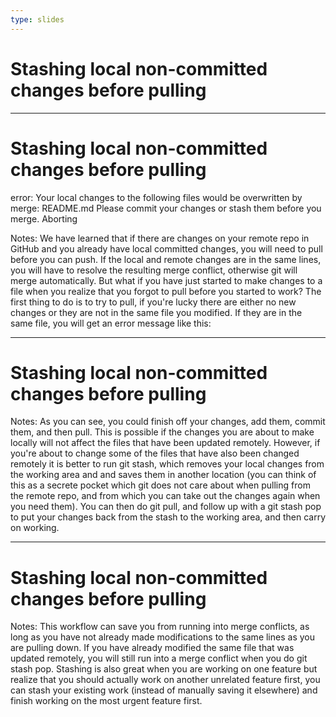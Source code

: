```yaml
---
type: slides
---
```

# Stashing local non-committed changes before pulling


---

# Stashing local non-committed changes before pulling

error: Your local changes to the following files would be overwritten by merge:
        README.md
Please commit your changes or stash them before you merge.
Aborting


Notes: We have learned that if there are changes on your remote repo in GitHub and you already have local committed changes, you will need to pull before you can push. If the local and remote changes are in the same lines, you will have to resolve the resulting merge conflict, otherwise git will merge automatically. But what if you have just started to make changes to a file when you realize that you forgot to pull before you started to work? The first thing to do is to try to pull, if you're lucky there are either no new changes or they are not in the same file you modified. If they are in the same file, you will get an error message like this:

---

# Stashing local non-committed changes before pulling

Notes: As you can see, you could finish off your changes, add them, commit them, and then pull. This is possible if the changes you are about to make locally will not affect the files that have been updated remotely. However, if you're about to change some of the files that have also been changed remotely it is better to run git stash, which removes your local changes from the working area and and saves them in another location (you can think of this as a secrete pocket which git does not care about when pulling from the remote repo, and from which you can take out the changes again when you need them). You can then do git pull, and follow up with a git stash pop to put your changes back from the stash to the working area, and then carry on working.

---

# Stashing local non-committed changes before pulling


Notes: This workflow can save you from running into merge conflicts, as long as you have not already made modifications to the same lines as you are pulling down. If you have already modified the same file that was updated remotely, you will still run into a merge conflict when you do git stash pop. Stashing is also great when you are working on one feature but realize that you should actually work on another unrelated feature first, you can stash your existing work (instead of manually saving it elsewhere) and finish working on the most urgent feature first.